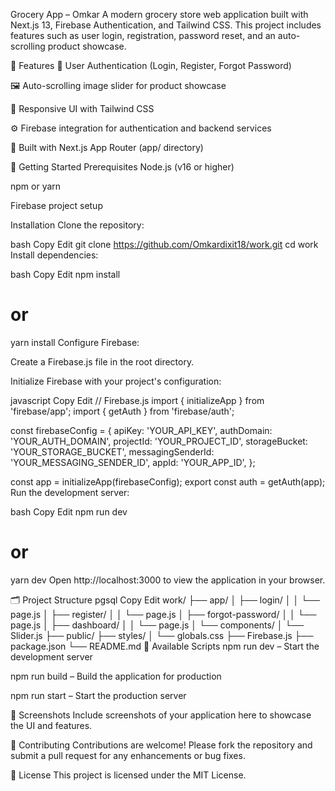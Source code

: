 Grocery App – Omkar
A modern grocery store web application built with Next.js 13, Firebase Authentication, and Tailwind CSS. This project includes features such as user login, registration, password reset, and an auto-scrolling product showcase.

🌟 Features
🔐 User Authentication (Login, Register, Forgot Password)

🖼️ Auto-scrolling image slider for product showcase

🎨 Responsive UI with Tailwind CSS

⚙️ Firebase integration for authentication and backend services

🚀 Built with Next.js App Router (app/ directory)

🚀 Getting Started
Prerequisites
Node.js (v16 or higher)

npm or yarn

Firebase project setup

Installation
Clone the repository:

bash
Copy
Edit
git clone https://github.com/Omkardixit18/work.git
cd work
Install dependencies:

bash
Copy
Edit
npm install
# or
yarn install
Configure Firebase:

Create a Firebase.js file in the root directory.

Initialize Firebase with your project's configuration:

javascript
Copy
Edit
// Firebase.js
import { initializeApp } from 'firebase/app';
import { getAuth } from 'firebase/auth';

const firebaseConfig = {
  apiKey: 'YOUR_API_KEY',
  authDomain: 'YOUR_AUTH_DOMAIN',
  projectId: 'YOUR_PROJECT_ID',
  storageBucket: 'YOUR_STORAGE_BUCKET',
  messagingSenderId: 'YOUR_MESSAGING_SENDER_ID',
  appId: 'YOUR_APP_ID',
};

const app = initializeApp(firebaseConfig);
export const auth = getAuth(app);
Run the development server:

bash
Copy
Edit
npm run dev
# or
yarn dev
Open http://localhost:3000 to view the application in your browser.

🗂️ Project Structure
pgsql
Copy
Edit
work/
├── app/
│   ├── login/
│   │   └── page.js
│   ├── register/
│   │   └── page.js
│   ├── forgot-password/
│   │   └── page.js
│   ├── dashboard/
│   │   └── page.js
│   └── components/
│       └── Slider.js
├── public/
├── styles/
│   └── globals.css
├── Firebase.js
├── package.json
└── README.md
🔧 Available Scripts
npm run dev – Start the development server

npm run build – Build the application for production

npm run start – Start the production server

📸 Screenshots
Include screenshots of your application here to showcase the UI and features.

🤝 Contributing
Contributions are welcome! Please fork the repository and submit a pull request for any enhancements or bug fixes.

📄 License
This project is licensed under the MIT License.
